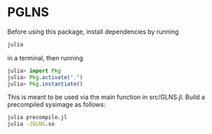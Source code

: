 # PGLNS

Before using this package, install dependencies by running
```cmd
julia
```
in a terminal, then running
```julia
julia> import Pkg
julia> Pkg.activate(".")
julia> Pkg.instantiate()
```

This is meant to be used via the main function in src/GLNS.jl. Build a precompiled sysimage as follows:
```cmd
julia precompile.jl
julia -JGLNS.so
```
